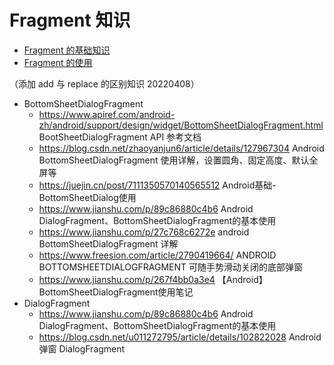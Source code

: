 # Fragment 知识
* [Fragment 的基础知识](https://github.com/ZhangMiao147/android_learning_notes/blob/master/Android/fragment/Fragment的基础知识.md)
* [Fragment 的使用](https://github.com/ZhangMiao147/android_learning_notes/blob/master/Android/fragment/Fragment的使用.md)

（添加 add 与 replace 的区别知识 20220408）

* BottomSheetDialogFragment
  * https://www.apiref.com/android-zh/android/support/design/widget/BottomSheetDialogFragment.html BootSheetDialogFragment API 参考文档
  * https://blog.csdn.net/zhaoyanjun6/article/details/127967304 Android BottomSheetDialogFragment 使用详解，设置圆角、固定高度、默认全屏等
  * https://juejin.cn/post/7111350570140565512 Android基础-BottomSheetDialog使用
  * https://www.jianshu.com/p/89c86880c4b6 Android DialogFragment、BottomSheetDialogFragment的基本使用
  * https://www.jianshu.com/p/27c768c6272e android BottomSheetDialogFragment 详解
  * https://www.freesion.com/article/2790419664/ ANDROID BOTTOMSHEETDIALOGFRAGMENT 可随手势滑动关闭的底部弹窗
  * https://www.jianshu.com/p/267f4bb0a3e4 【Android】BottomSheetDialogFragment使用笔记
* DialogFragment
  * https://www.jianshu.com/p/89c86880c4b6 Android DialogFragment、BottomSheetDialogFragment的基本使用
  * https://blog.csdn.net/u011272795/article/details/102822028 Android 弹窗 DialogFragment
